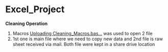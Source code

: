 # Excel_Project

**Cleaning Operation**

1) Macros [Uploading Cleaning_Macros.bas…]()
 was used to open 2 file
2) 1st one is main file where we need to copy new data and 2nd file is raw sheet received via mail.
Both file were kept in a share drive location 
